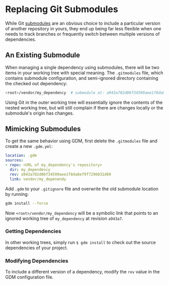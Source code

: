# Replacing Git Submodules

While Git [submodules](http://git-scm.com/docs/git-submodule) are an obvious choice to include a particular version of another repository in yours, they end up being far less flexible when one needs to track branches or frequently switch between multiple versions of dependencies.

## An Existing Submodule

When managing a single dependency using submodules, there will be two items in your working tree with special meaning. The `.gitmodules` file, which contains submodule configuration, and semi-ignored directory containing the checked out dependency:

```sh
<root>/vendor/my_dependency  # submodule at: a943a702d06f34599aee1f8da8ef9f7296031d69
```

Using Git in the outer working tree will essentially ignore the contents of the nested working tree, but will still complain if there are changes locally or the submodule's origin has changes.

## Mimicking Submodules

To get the same behavior using GDM, first delete the `.gitmodules` file and create a new `.gdm.yml`:

```yaml
location: .gdm
sources:
- repo: <URL of my_dependency's repository>
  dir: my_dependency
  rev: a943a702d06f34599aee1f8da8ef9f7296031d69
  link: vendor/my_depenendy
```

Add `.gdm` to your `.gitignore` file and overwrite the old submodule location by running:

```sh
gdm install --force
```

Now `<root>/vendor/my_dependency` will be a symbolic link that points to an ignored working tree of `my_dependency` at revision `a943a7`.

### Getting Dependencies

In other working trees, simply run `$ gdm install` to check out the source dependencies of your project.

### Modifying Dependencies

To include a different version of a dependency, modify the `rev` value in the GDM configuration file.
